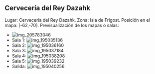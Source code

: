 ## Cervecería del Rey Dazahk
Lugar: Cervecería del Rey Dazahk.
Zona: Isla de Frigost.
Posición en el mapa: [-62,-70].
Previsualización de los mapas o salas:
- ![img_205783046](https://media.discordapp.net/attachments/1115311447145193482/1115347682010087565/205783046.jpg)
- Sala 1: ![img_195035136](https://media.discordapp.net/attachments/1115311447145193482/1115344983910793347/195035136.jpg)
- Sala 2: ![img_195036160](https://media.discordapp.net/attachments/1115311447145193482/1115344985525592206/195036160.jpg)
- Sala 3: ![img_195037184](https://media.discordapp.net/attachments/1115311447145193482/1115345004869713920/195037184.jpg)
- Sala 4: ![img_195038208](https://media.discordapp.net/attachments/1115311447145193482/1115345008388751410/195038208.jpg)
- Sala 5: ![img_195039232](https://media.discordapp.net/attachments/1115311447145193482/1115345010087432274/195039232.jpg)
- Salida: ![img_195040256](https://media.discordapp.net/attachments/1115311447145193482/1115345013178630264/195040256.jpg)